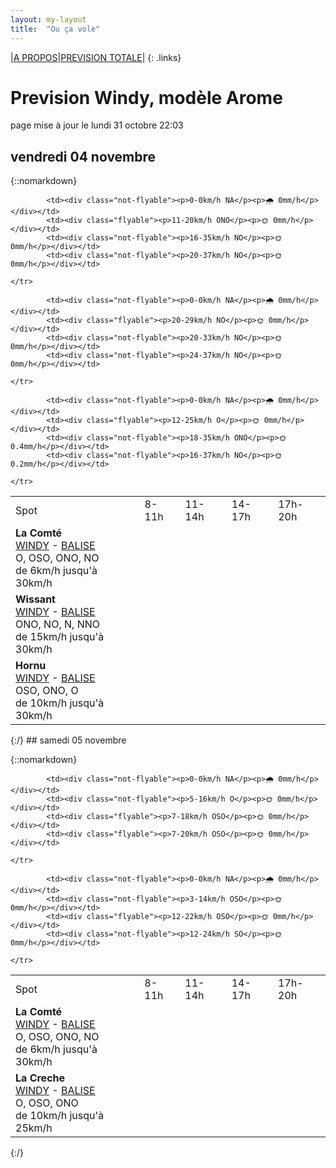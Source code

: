 ```yaml
---
layout: my-layout
title:  "Ou ça vole"
---
```


|[A PROPOS](about)|[PREVISION TOTALE](all)|
{: .links}

# Prevision Windy, modèle Arome
page mise à jour le lundi 31 octobre 22:03



## vendredi 04 novembre

{::nomarkdown}
<table>
  <tbody>
    <tr>
      <td>Spot</td>
      <td>8-11h</td>
      <td>11-14h</td>
      <td>14-17h</td>
      <td>17h-20h</td>
    </tr>
<tr>
        <td><strong>La Comté</strong>  <br><a href="https://windy.com/50.426/2.500?50.025,2.499,8">WINDY</a> - <span class=""><a href="https://balisemeteo.com/balise.php?idBalise=">BALISE</a> </span><br> <span class="vent-favorable">O, OSO, ONO, NO</span><br><span class="force-vent">de 6km/h jusqu'à 30km/h</span> </td>
        
            <td><div class="not-flyable"><p>0-0km/h NA</p><p>🌧️ 0mm/h</p></div></td>
            <td><div class="flyable"><p>11-20km/h ONO</p><p>🌞 0mm/h</p></div></td> 
            <td><div class="not-flyable"><p>16-35km/h NO</p><p>🌞 0mm/h</p></div></td> 
            <td><div class="not-flyable"><p>20-37km/h NO</p><p>🌞 0mm/h</p></div></td> 
        
    </tr>
<tr>
        <td><strong>Wissant</strong>  <br><a href="https://windy.com/50.885/1.653?50.488,1.653,8,m:e3XagdU">WINDY</a> - <span class=""><a href="https://balisemeteo.com/balise_histo.php?idBalise=159">BALISE</a> </span><br> <span class="vent-favorable">ONO, NO, N, NNO</span><br><span class="force-vent">de 15km/h jusqu'à 30km/h</span> </td>
        
            <td><div class="not-flyable"><p>0-0km/h NA</p><p>🌧️ 0mm/h</p></div></td>
            <td><div class="flyable"><p>20-29km/h NO</p><p>🌞 0mm/h</p></div></td> 
            <td><div class="not-flyable"><p>20-33km/h NO</p><p>🌞 0mm/h</p></div></td> 
            <td><div class="not-flyable"><p>24-37km/h NO</p><p>🌞 0mm/h</p></div></td> 
        
    </tr>
<tr>
        <td><strong>Hornu</strong>  <br><a href="https://windy.com/50.424/3.819?50.024,3.818,8,m:e3daghw">WINDY</a> - <span class=""><a href="https://balisemeteo.com/balise_histo.php?idBalise=5040">BALISE</a> </span><br> <span class="vent-favorable">OSO, ONO, O</span><br><span class="force-vent">de 10km/h jusqu'à 30km/h</span> </td>
        
            <td><div class="not-flyable"><p>0-0km/h NA</p><p>🌧️ 0mm/h</p></div></td>
            <td><div class="flyable"><p>12-25km/h O</p><p>🌞 0mm/h</p></div></td> 
            <td><div class="not-flyable"><p>18-35km/h ONO</p><p>🌞 0.4mm/h</p></div></td> 
            <td><div class="not-flyable"><p>16-37km/h NO</p><p>🌞 0.2mm/h</p></div></td> 
        
    </tr>

</tbody>
</table>
{:/}
## samedi 05 novembre

{::nomarkdown}
<table>
  <tbody>
    <tr>
      <td>Spot</td>
      <td>8-11h</td>
      <td>11-14h</td>
      <td>14-17h</td>
      <td>17h-20h</td>
    </tr>
<tr>
        <td><strong>La Comté</strong>  <br><a href="https://windy.com/50.426/2.500?50.025,2.499,8">WINDY</a> - <span class=""><a href="https://balisemeteo.com/balise.php?idBalise=">BALISE</a> </span><br> <span class="vent-favorable">O, OSO, ONO, NO</span><br><span class="force-vent">de 6km/h jusqu'à 30km/h</span> </td>
        
            <td><div class="not-flyable"><p>0-0km/h NA</p><p>🌧️ 0mm/h</p></div></td>
            <td><div class="not-flyable"><p>5-16km/h O</p><p>🌞 0mm/h</p></div></td> 
            <td><div class="flyable"><p>7-18km/h OSO</p><p>🌞 0mm/h</p></div></td> 
            <td><div class="flyable"><p>7-20km/h OSO</p><p>🌞 0mm/h</p></div></td> 
        
    </tr>
<tr>
        <td><strong>La Creche</strong>  <br><a href="https://windy.com/50.751/1.606?50.352,1.604,8,m:e3KagdP">WINDY</a> - <span class=""><a href="https://www.meteociel.fr/temps-reel/obs_villes.php?code2=7004">BALISE</a> </span><br> <span class="vent-favorable">O, OSO, ONO</span><br><span class="force-vent">de 10km/h jusqu'à 25km/h</span> </td>
        
            <td><div class="not-flyable"><p>0-0km/h NA</p><p>🌧️ 0mm/h</p></div></td>
            <td><div class="not-flyable"><p>3-14km/h OSO</p><p>🌞 0mm/h</p></div></td> 
            <td><div class="flyable"><p>12-22km/h OSO</p><p>🌞 0mm/h</p></div></td> 
            <td><div class="not-flyable"><p>12-24km/h SO</p><p>🌞 0mm/h</p></div></td> 
        
    </tr>

</tbody>
</table>
{:/}
